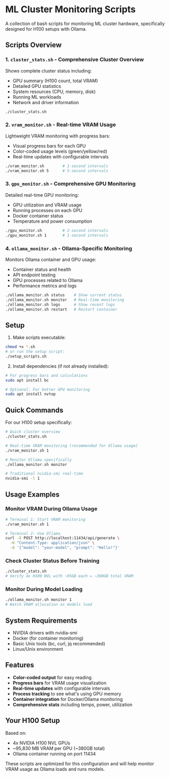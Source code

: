 # ML Cluster Monitoring Scripts

A collection of bash scripts for monitoring ML cluster hardware, specifically designed for H100 setups with Ollama.

## Scripts Overview

### 1. `cluster_stats.sh` - Comprehensive Cluster Overview
Shows complete cluster status including:
- GPU summary (H100 count, total VRAM)
- Detailed GPU statistics
- System resources (CPU, memory, disk)
- Running ML workloads
- Network and driver information

```bash
./cluster_stats.sh
```

### 2. `vram_monitor.sh` - Real-time VRAM Usage
Lightweight VRAM monitoring with progress bars:
- Visual progress bars for each GPU
- Color-coded usage levels (green/yellow/red)
- Real-time updates with configurable intervals

```bash
./vram_monitor.sh        # 1-second intervals
./vram_monitor.sh 5      # 5-second intervals
```

### 3. `gpu_monitor.sh` - Comprehensive GPU Monitoring
Detailed real-time GPU monitoring:
- GPU utilization and VRAM usage
- Running processes on each GPU
- Docker container status
- Temperature and power consumption

```bash
./gpu_monitor.sh         # 2-second intervals
./gpu_monitor.sh 1       # 1-second intervals
```

### 4. `ollama_monitor.sh` - Ollama-Specific Monitoring
Monitors Ollama container and GPU usage:
- Container status and health
- API endpoint testing
- GPU processes related to Ollama
- Performance metrics and logs

```bash
./ollama_monitor.sh status    # Show current status
./ollama_monitor.sh monitor   # Real-time monitoring
./ollama_monitor.sh logs      # Show recent logs
./ollama_monitor.sh restart   # Restart container
```

## Setup

1. Make scripts executable:
```bash
chmod +x *.sh
# or run the setup script:
./setup_scripts.sh
```

2. Install dependencies (if not already installed):
```bash
# For progress bars and calculations
sudo apt install bc

# Optional: For better GPU monitoring
sudo apt install nvtop
```

## Quick Commands

For our H100 setup specifically:

```bash
# Quick cluster overview
./cluster_stats.sh

# Real-time VRAM monitoring (recommended for Ollama usage)
./vram_monitor.sh 1

# Monitor Ollama specifically
./ollama_monitor.sh monitor

# Traditional nvidia-smi real-time
nvidia-smi -l 1
```

## Usage Examples

### Monitor VRAM During Ollama Usage
```bash
# Terminal 1: Start VRAM monitoring
./vram_monitor.sh 1

# Terminal 2: Use Ollama
curl -X POST http://localhost:11434/api/generate \
  -H "Content-Type: application/json" \
  -d '{"model": "your-model", "prompt": "Hello!"}'
```

### Check Cluster Status Before Training
```bash
./cluster_stats.sh
# Verify 4x H100 NVL with ~95GB each = ~380GB total VRAM
```

### Monitor During Model Loading
```bash
./ollama_monitor.sh monitor 1
# Watch VRAM allocation as models load
```

## System Requirements

- NVIDIA drivers with nvidia-smi
- Docker (for container monitoring)
- Basic Unix tools (bc, curl, jq recommended)
- Linux/Unix environment

## Features

- **Color-coded output** for easy reading
- **Progress bars** for VRAM usage visualization
- **Real-time updates** with configurable intervals
- **Process tracking** to see what's using GPU memory
- **Container integration** for Docker/Ollama monitoring
- **Comprehensive stats** including temps, power, utilization

## Your H100 Setup

Based on:
- 4x NVIDIA H100 NVL GPUs
- ~95,830 MB VRAM per GPU (~380GB total)
- Ollama container running on port 11434

These scripts are optimized for this configuration and will help monitor VRAM usage as Ollama loads and runs models.